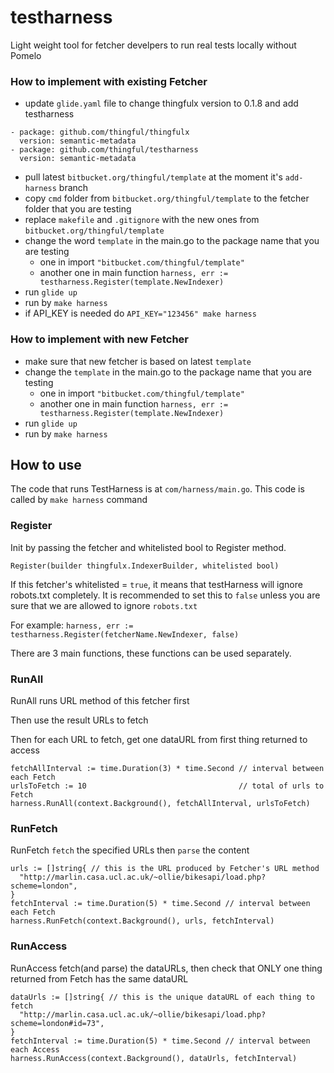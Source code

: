 # testharness

Light weight tool for fetcher develpers to run real tests locally without Pomelo

### How to implement with **existing** Fetcher
* update `glide.yaml` file to change thingfulx version to 0.1.8 and add testharness
```
- package: github.com/thingful/thingfulx
  version: semantic-metadata
- package: github.com/thingful/testharness
  version: semantic-metadata
```
* pull latest `bitbucket.org/thingful/template` at the moment it's `add-harness` branch
* copy `cmd` folder from `bitbucket.org/thingful/template` to the fetcher folder that you are testing
* replace `makefile` and `.gitignore` with the new ones from `bitbucket.org/thingful/template`
* change the word `template` in the main.go to the package name that you are testing
    * one in import `"bitbucket.com/thingful/template"`
    * another one in main function `harness, err := testharness.Register(template.NewIndexer)`
* run `glide up`
* run by `make harness`
* if API_KEY is needed do `API_KEY="123456" make harness`


### How to implement with **new** Fetcher
* make sure that new fetcher is based on latest `template`
* change the `template` in the main.go to the package name that you are testing
    * one in import `"bitbucket.com/thingful/template"`
    * another one in main function `harness, err := testharness.Register(template.NewIndexer)`
* run `glide up`
* run by `make harness`

## How to use
The code that runs TestHarness is at `com/harness/main.go`. This code is called by `make harness` command

### Register
Init by passing the fetcher and whitelisted bool to Register method.

`Register(builder thingfulx.IndexerBuilder, whitelisted bool)`

If this fetcher's whitelisted = `true`, it means that testHarness will ignore robots.txt completely. It is recommended to set this to `false` unless you are sure that we are allowed to ignore `robots.txt`

For example:
`harness, err := testharness.Register(fetcherName.NewIndexer, false)`


There are 3 main functions, these functions can be used separately.

### RunAll
RunAll runs URL method of this fetcher first

Then use the result URLs to fetch

Then for each URL to fetch, get one dataURL from first thing returned to access
```
fetchAllInterval := time.Duration(3) * time.Second // interval between each Fetch
urlsToFetch := 10                                  // total of urls to Fetch
harness.RunAll(context.Background(), fetchAllInterval, urlsToFetch)
```


### RunFetch
RunFetch `fetch` the specified URLs then `parse` the content
```
urls := []string{ // this is the URL produced by Fetcher's URL method
  "http://marlin.casa.ucl.ac.uk/~ollie/bikesapi/load.php?scheme=london",
}
fetchInterval := time.Duration(5) * time.Second // interval between each Fetch
harness.RunFetch(context.Background(), urls, fetchInterval)
```

### RunAccess
RunAccess fetch(and parse) the dataURLs, then check that ONLY one thing returned from Fetch has the same dataURL
```
dataUrls := []string{ // this is the unique dataURL of each thing to fetch
  "http://marlin.casa.ucl.ac.uk/~ollie/bikesapi/load.php?scheme=london#id=73",
}
fetchInterval := time.Duration(5) * time.Second // interval between each Access
harness.RunAccess(context.Background(), dataUrls, fetchInterval)
```


